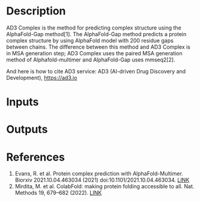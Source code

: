 # Description 

 AD3 Complex is the method for predicting complex structure using the AlphaFold-Gap method[1]. The AlphaFold-Gap method predicts a protein complex structure by using AlphaFold model with 200 residue gaps between chains. The difference between this method and AD3 Complex is in MSA generation step;
AD3 Complex uses the paired MSA generation method of Alphafold-multimer and AlphaFold-Gap uses mmseq2[2].

And here is how to cite AD3 service:
AD3 (AI-driven Drug Discovery and Development),  https://ad3.io

# Inputs


# Outputs


# References

1. Evans, R. et al. Protein complex prediction with AlphaFold-Multimer. Biorxiv 2021.10.04.463034 (2021) doi:10.1101/2021.10.04.463034. [LINK](https://www.biorxiv.org/content/10.1101/2021.10.04.463034v2)
2. Mirdita, M. et al. ColabFold: making protein folding accessible to all. Nat. Methods 19, 679–682 (2022). [LINK](https://www.nature.com/articles/s41592-022-01488-1)

